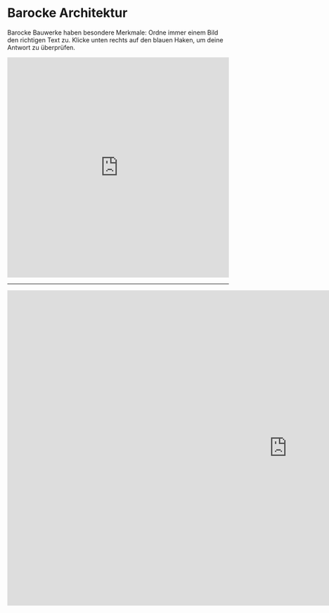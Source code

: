 # Barocke Architektur

Barocke Bauwerke haben besondere Merkmale: Ordne immer einem Bild den richtigen Text zu. Klicke unten rechts auf den blauen Haken, um deine Antwort zu überprüfen. 

<iframe src="https://learningapps.org/watch?v=pt9g60ci325" style="border:0px;width:100%;height:500px" allowfullscreen="true" webkitallowfullscreen="true" mozallowfullscreen="true"></iframe>

---



<iframe width="1272" height="716" src="https://www.youtube.com/embed/l5JG_7A6_1Q" title="Der Barock-Check | Reportage für Kinder | Checker Tobi" frameborder="0" allow="accelerometer; autoplay; clipboard-write; encrypted-media; gyroscope; picture-in-picture; web-share" referrerpolicy="strict-origin-when-cross-origin" allowfullscreen></iframe>